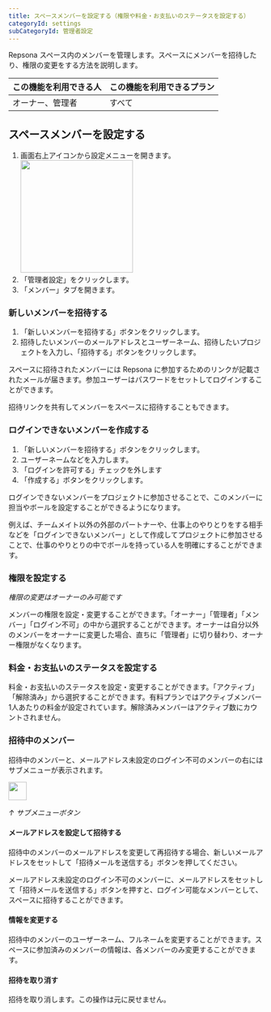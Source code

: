 ```yaml
---
title: スペースメンバーを設定する（権限や料金・お支払いのステータスを設定する）
categoryId: settings
subCategoryId: 管理者設定
---
```


Repsona スペース内のメンバーを管理します。スペースにメンバーを招待したり、権限の変更をする方法を説明します。

|この機能を利用できる人|この機能を利用できるプラン|
|---|---|
|オーナー、管理者|すべて|

## スペースメンバーを設定する

1. 画面右上アイコンから設定メニューを開きます。<br><img src="/images/help/menu-button.png" width="222">
2. 「管理者設定」をクリックします。
3. 「メンバー」タブを開きます。

### 新しいメンバーを招待する

1. 「新しいメンバーを招待する」ボタンをクリックします。
1. 招待したいメンバーのメールアドレスとユーザーネーム、招待したいプロジェクトを入力し、「招待する」ボタンをクリックします。

スペースに招待されたメンバーには Repsona に参加するためのリンクが記載されたメールが届きます。参加ユーザーはパスワードをセットしてログインすることができます。

招待リンクを共有してメンバーをスペースに招待することもできます。

### ログインできないメンバーを作成する

1. 「新しいメンバーを招待する」ボタンをクリックします。
1. ユーザーネームなどを入力します。
1. 「ログインを許可する」チェックを外します
1. 「作成する」ボタンをクリックします。

ログインできないメンバーをプロジェクトに参加させることで、このメンバーに担当やボールを設定することができるようになります。

例えば、チームメイト以外の外部のパートナーや、仕事上のやりとりをする相手などを「ログインできないメンバー」として作成してプロジェクトに参加させることで、仕事のやりとりの中でボールを持っている人を明確にすることができます。

### 権限を設定する

*権限の変更はオーナーのみ可能です*

メンバーの権限を設定・変更することができます。「オーナー」「管理者」「メンバー」「ログイン不可」の中から選択することができます。オーナーは自分以外のメンバーをオーナーに変更した場合、直ちに「管理者」に切り替わり、オーナー権限がなくなります。

### 料金・お支払いのステータスを設定する

料金・お支払いのステータスを設定・変更することができます。「アクティブ」「解除済み」から選択することができます。有料プランではアクティブメンバー1人あたりの料金が設定されています。解除済みメンバーはアクティブ数にカウントされません。

### 招待中のメンバー

招待中のメンバーと、メールアドレス未設定のログイン不可のメンバーの右にはサブメニューが表示されます。

<img src="/images/help/sub-menu.png" width="36">

*↑ サブメニューボタン*

#### メールアドレスを設定して招待する

招待中のメンバーのメールアドレスを変更して再招待する場合、新しいメールアドレスをセットして「招待メールを送信する」ボタンを押してください。

メールアドレス未設定のログイン不可のメンバーに、メールアドレスをセットして「招待メールを送信する」ボタンを押すと、ログイン可能なメンバーとして、スペースに招待することができます。

#### 情報を変更する

招待中のメンバーのユーザーネーム、フルネームを変更することができます。スペースに参加済みのメンバーの情報は、各メンバーのみ変更することができます。

#### 招待を取り消す

招待を取り消します。この操作は元に戻せません。

